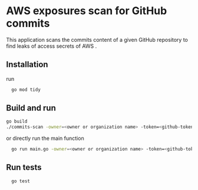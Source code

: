 # AWS exposures scan for GitHub commits

This application scans the commits content of a given GitHub repository to find leaks
of access secrets of AWS .
## Installation

run

```bash 
  go mod tidy
```

## Build and run

```bash 
go build
./commits-scan -owner=<owner or organization name> -token=<github-token> -repo=<repo-name>
```

or directly run the main function
```bash 
  go run main.go -owner=<owner or organization name> -token=<github-token> -repo=<repo-name>
```

## Run tests

```bash 
  go test
```